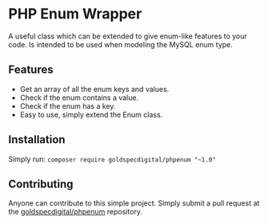 # PHP Enum Wrapper
A useful class which can be extended to give enum-like features to your code. Is intended to be used when modeling the MySQL enum type.

## Features
* Get an array of all the enum keys and values.
* Check if the enum contains a value.
* Check if the enum has a key.
* Easy to use, simply extend the Enum class.

## Installation
Simply run: `composer require goldspecdigital/phpenum "~1.0"`

## Contributing
Anyone can contribute to this simple project. Simply submit a pull request at the [goldspecdigital/phpenum](https://github.com/goldspecdigital/phpenum) repository.
